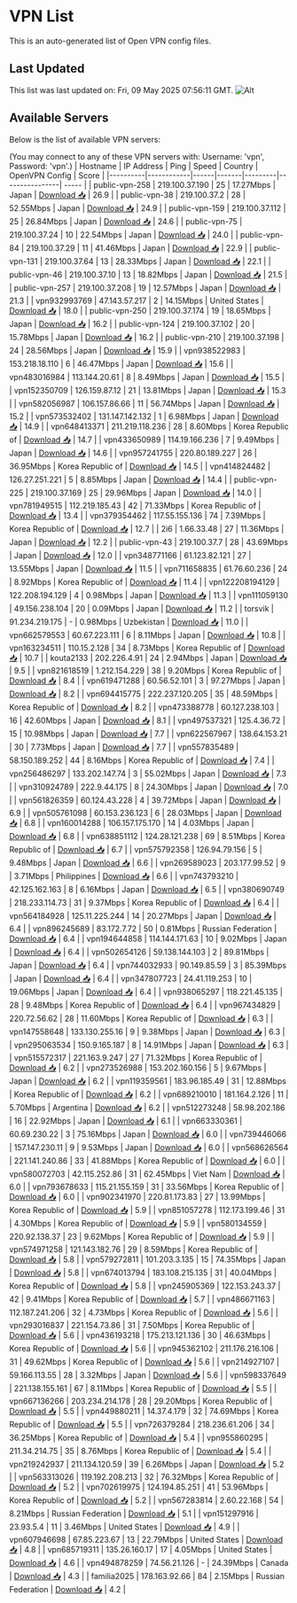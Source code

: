 # VPN List

This is an auto-generated list of Open VPN config files.

## Last Updated

This list was last updated on: Fri, 09 May 2025 07:56:11 GMT.
![Alt](https://repobeats.axiom.co/api/embed/186b98318ef1479477931607c1ad7d823f12451f.svg "Repobeats analytics image")

## Available Servers

Below is the list of available VPN servers:

(You may connect to any of these VPN servers with: Username: 'vpn', Password: 'vpn'.)
| Hostname | IP Address | Ping | Speed | Country | OpenVPN Config | Score |
|----------|------------|------|-------|---------|----------------| ----- |
| public-vpn-258 | 219.100.37.190 | 25 | 17.27Mbps | Japan | [Download 📥](./configs/server_0_JP.ovpn) | 26.9 |
| public-vpn-38 | 219.100.37.2 | 28 | 52.55Mbps | Japan | [Download 📥](./configs/server_1_JP.ovpn) | 24.9 |
| public-vpn-159 | 219.100.37.112 | 25 | 26.84Mbps | Japan | [Download 📥](./configs/server_2_JP.ovpn) | 24.6 |
| public-vpn-75 | 219.100.37.24 | 10 | 22.54Mbps | Japan | [Download 📥](./configs/server_3_JP.ovpn) | 24.0 |
| public-vpn-84 | 219.100.37.29 | 11 | 41.46Mbps | Japan | [Download 📥](./configs/server_4_JP.ovpn) | 22.9 |
| public-vpn-131 | 219.100.37.64 | 13 | 28.33Mbps | Japan | [Download 📥](./configs/server_5_JP.ovpn) | 22.1 |
| public-vpn-46 | 219.100.37.10 | 13 | 18.82Mbps | Japan | [Download 📥](./configs/server_6_JP.ovpn) | 21.5 |
| public-vpn-257 | 219.100.37.208 | 19 | 12.57Mbps | Japan | [Download 📥](./configs/server_7_JP.ovpn) | 21.3 |
| vpn932993769 | 47.143.57.217 | 2 | 14.15Mbps | United States | [Download 📥](./configs/server_8_US.ovpn) | 18.0 |
| public-vpn-250 | 219.100.37.174 | 19 | 18.65Mbps | Japan | [Download 📥](./configs/server_9_JP.ovpn) | 16.2 |
| public-vpn-124 | 219.100.37.102 | 20 | 15.78Mbps | Japan | [Download 📥](./configs/server_10_JP.ovpn) | 16.2 |
| public-vpn-210 | 219.100.37.198 | 24 | 28.56Mbps | Japan | [Download 📥](./configs/server_11_JP.ovpn) | 15.9 |
| vpn938522983 | 153.218.18.110 | 6 | 46.47Mbps | Japan | [Download 📥](./configs/server_12_JP.ovpn) | 15.6 |
| vpn483016984 | 113.144.20.61 | 8 | 8.49Mbps | Japan | [Download 📥](./configs/server_13_JP.ovpn) | 15.5 |
| vpn152350709 | 126.159.87.12 | 21 | 13.81Mbps | Japan | [Download 📥](./configs/server_14_JP.ovpn) | 15.3 |
| vpn582056987 | 106.157.86.66 | 11 | 56.74Mbps | Japan | [Download 📥](./configs/server_15_JP.ovpn) | 15.2 |
| vpn573532402 | 131.147.142.132 | 1 | 6.98Mbps | Japan | [Download 📥](./configs/server_16_JP.ovpn) | 14.9 |
| vpn648413371 | 211.219.118.236 | 28 | 8.60Mbps | Korea Republic of | [Download 📥](./configs/server_17_KR.ovpn) | 14.7 |
| vpn433650989 | 114.19.166.236 | 7 | 9.49Mbps | Japan | [Download 📥](./configs/server_18_JP.ovpn) | 14.6 |
| vpn957241755 | 220.80.189.227 | 26 | 36.95Mbps | Korea Republic of | [Download 📥](./configs/server_19_KR.ovpn) | 14.5 |
| vpn414824482 | 126.27.251.221 | 5 | 8.85Mbps | Japan | [Download 📥](./configs/server_20_JP.ovpn) | 14.4 |
| public-vpn-225 | 219.100.37.169 | 25 | 29.96Mbps | Japan | [Download 📥](./configs/server_21_JP.ovpn) | 14.0 |
| vpn781949515 | 112.219.185.43 | 42 | 71.33Mbps | Korea Republic of | [Download 📥](./configs/server_22_KR.ovpn) | 13.4 |
| vpn379354462 | 117.55.155.136 | 74 | 7.39Mbps | Korea Republic of | [Download 📥](./configs/server_23_KR.ovpn) | 12.7 |
| 2i6 | 1.66.33.48 | 27 | 11.36Mbps | Japan | [Download 📥](./configs/server_24_JP.ovpn) | 12.2 |
| public-vpn-43 | 219.100.37.7 | 28 | 43.69Mbps | Japan | [Download 📥](./configs/server_25_JP.ovpn) | 12.0 |
| vpn348771166 | 61.123.82.121 | 27 | 13.55Mbps | Japan | [Download 📥](./configs/server_26_JP.ovpn) | 11.5 |
| vpn711658835 | 61.76.60.236 | 24 | 8.92Mbps | Korea Republic of | [Download 📥](./configs/server_27_KR.ovpn) | 11.4 |
| vpn122208194129 | 122.208.194.129 | 4 | 0.98Mbps | Japan | [Download 📥](./configs/server_28_JP.ovpn) | 11.3 |
| vpn111059130 | 49.156.238.104 | 20 | 0.09Mbps | Japan | [Download 📥](./configs/server_29_JP.ovpn) | 11.2 |
| torsvik | 91.234.219.175 | - | 0.98Mbps | Uzbekistan | [Download 📥](./configs/server_30_UZ.ovpn) | 11.0 |
| vpn662579553 | 60.67.223.111 | 6 | 8.11Mbps | Japan | [Download 📥](./configs/server_31_JP.ovpn) | 10.8 |
| vpn163234511 | 110.15.2.128 | 34 | 8.73Mbps | Korea Republic of | [Download 📥](./configs/server_32_KR.ovpn) | 10.7 |
| kouta2133 | 202.226.4.91 | 24 | 2.94Mbps | Japan | [Download 📥](./configs/server_33_JP.ovpn) | 9.5 |
| vpn821618519 | 1.212.154.229 | 38 | 9.20Mbps | Korea Republic of | [Download 📥](./configs/server_34_KR.ovpn) | 8.4 |
| vpn619471288 | 60.56.52.101 | 3 | 97.27Mbps | Japan | [Download 📥](./configs/server_35_JP.ovpn) | 8.2 |
| vpn694415775 | 222.237.120.205 | 35 | 48.59Mbps | Korea Republic of | [Download 📥](./configs/server_36_KR.ovpn) | 8.2 |
| vpn473388778 | 60.127.238.103 | 16 | 42.60Mbps | Japan | [Download 📥](./configs/server_37_JP.ovpn) | 8.1 |
| vpn497537321 | 125.4.36.72 | 15 | 10.98Mbps | Japan | [Download 📥](./configs/server_38_JP.ovpn) | 7.7 |
| vpn622567967 | 138.64.153.21 | 30 | 7.73Mbps | Japan | [Download 📥](./configs/server_39_JP.ovpn) | 7.7 |
| vpn557835489 | 58.150.189.252 | 44 | 8.16Mbps | Korea Republic of | [Download 📥](./configs/server_40_KR.ovpn) | 7.4 |
| vpn256486297 | 133.202.147.74 | 3 | 55.02Mbps | Japan | [Download 📥](./configs/server_41_JP.ovpn) | 7.3 |
| vpn310924789 | 222.9.44.175 | 8 | 24.30Mbps | Japan | [Download 📥](./configs/server_42_JP.ovpn) | 7.0 |
| vpn561826359 | 60.124.43.228 | 4 | 39.72Mbps | Japan | [Download 📥](./configs/server_43_JP.ovpn) | 6.9 |
| vpn505761098 | 60.153.236.123 | 6 | 28.03Mbps | Japan | [Download 📥](./configs/server_44_JP.ovpn) | 6.8 |
| vpn160014288 | 106.157.175.170 | 14 | 4.03Mbps | Japan | [Download 📥](./configs/server_45_JP.ovpn) | 6.8 |
| vpn638851112 | 124.28.121.238 | 69 | 8.51Mbps | Korea Republic of | [Download 📥](./configs/server_46_KR.ovpn) | 6.7 |
| vpn575792358 | 126.94.79.156 | 5 | 9.48Mbps | Japan | [Download 📥](./configs/server_47_JP.ovpn) | 6.6 |
| vpn269589023 | 203.177.99.52 | 9 | 3.71Mbps | Philippines | [Download 📥](./configs/server_48_PH.ovpn) | 6.6 |
| vpn743793210 | 42.125.162.163 | 8 | 6.16Mbps | Japan | [Download 📥](./configs/server_49_JP.ovpn) | 6.5 |
| vpn380690749 | 218.233.114.73 | 31 | 9.37Mbps | Korea Republic of | [Download 📥](./configs/server_50_KR.ovpn) | 6.4 |
| vpn564184928 | 125.11.225.244 | 14 | 20.27Mbps | Japan | [Download 📥](./configs/server_51_JP.ovpn) | 6.4 |
| vpn896245689 | 83.172.7.72 | 50 | 0.81Mbps | Russian Federation | [Download 📥](./configs/server_52_RU.ovpn) | 6.4 |
| vpn194644858 | 114.144.171.63 | 10 | 9.02Mbps | Japan | [Download 📥](./configs/server_53_JP.ovpn) | 6.4 |
| vpn502654126 | 59.138.144.103 | 2 | 89.81Mbps | Japan | [Download 📥](./configs/server_54_JP.ovpn) | 6.4 |
| vpn744032933 | 90.149.85.59 | 3 | 85.39Mbps | Japan | [Download 📥](./configs/server_55_JP.ovpn) | 6.4 |
| vpn347807723 | 24.41.119.253 | 10 | 19.06Mbps | Japan | [Download 📥](./configs/server_56_JP.ovpn) | 6.4 |
| vpn938065297 | 118.221.45.135 | 28 | 9.48Mbps | Korea Republic of | [Download 📥](./configs/server_57_KR.ovpn) | 6.4 |
| vpn967434829 | 220.72.56.62 | 28 | 11.60Mbps | Korea Republic of | [Download 📥](./configs/server_58_KR.ovpn) | 6.3 |
| vpn147558648 | 133.130.255.16 | 9 | 9.38Mbps | Japan | [Download 📥](./configs/server_59_JP.ovpn) | 6.3 |
| vpn295063534 | 150.9.165.187 | 8 | 14.91Mbps | Japan | [Download 📥](./configs/server_60_JP.ovpn) | 6.3 |
| vpn515572317 | 221.163.9.247 | 27 | 71.32Mbps | Korea Republic of | [Download 📥](./configs/server_61_KR.ovpn) | 6.2 |
| vpn273526988 | 153.202.160.156 | 5 | 9.67Mbps | Japan | [Download 📥](./configs/server_62_JP.ovpn) | 6.2 |
| vpn119359561 | 183.96.185.49 | 31 | 12.88Mbps | Korea Republic of | [Download 📥](./configs/server_63_KR.ovpn) | 6.2 |
| vpn689210010 | 181.164.2.126 | 11 | 5.70Mbps | Argentina | [Download 📥](./configs/server_64_AR.ovpn) | 6.2 |
| vpn512273248 | 58.98.202.186 | 16 | 22.92Mbps | Japan | [Download 📥](./configs/server_65_JP.ovpn) | 6.1 |
| vpn663330361 | 60.69.230.22 | 3 | 75.16Mbps | Japan | [Download 📥](./configs/server_66_JP.ovpn) | 6.0 |
| vpn739446066 | 157.147.230.11 | 9 | 9.53Mbps | Japan | [Download 📥](./configs/server_67_JP.ovpn) | 6.0 |
| vpn568626564 | 221.141.240.86 | 33 | 41.88Mbps | Korea Republic of | [Download 📥](./configs/server_68_KR.ovpn) | 6.0 |
| vpn580072703 | 42.115.252.86 | 31 | 62.45Mbps | Viet Nam | [Download 📥](./configs/server_69_VN.ovpn) | 6.0 |
| vpn793678633 | 115.21.155.159 | 31 | 33.56Mbps | Korea Republic of | [Download 📥](./configs/server_70_KR.ovpn) | 6.0 |
| vpn902341970 | 220.81.173.83 | 27 | 13.99Mbps | Korea Republic of | [Download 📥](./configs/server_71_KR.ovpn) | 5.9 |
| vpn851057278 | 112.173.199.46 | 31 | 4.30Mbps | Korea Republic of | [Download 📥](./configs/server_72_KR.ovpn) | 5.9 |
| vpn580134559 | 220.92.138.37 | 23 | 9.62Mbps | Korea Republic of | [Download 📥](./configs/server_73_KR.ovpn) | 5.9 |
| vpn574971258 | 121.143.182.76 | 29 | 8.59Mbps | Korea Republic of | [Download 📥](./configs/server_74_KR.ovpn) | 5.8 |
| vpn579272811 | 101.203.3.135 | 15 | 74.35Mbps | Japan | [Download 📥](./configs/server_75_JP.ovpn) | 5.8 |
| vpn674013794 | 183.108.215.135 | 31 | 40.04Mbps | Korea Republic of | [Download 📥](./configs/server_76_KR.ovpn) | 5.8 |
| vpn245905369 | 122.153.243.37 | 42 | 9.41Mbps | Korea Republic of | [Download 📥](./configs/server_77_KR.ovpn) | 5.7 |
| vpn486671163 | 112.187.241.206 | 32 | 4.73Mbps | Korea Republic of | [Download 📥](./configs/server_78_KR.ovpn) | 5.6 |
| vpn293016837 | 221.154.73.86 | 31 | 7.50Mbps | Korea Republic of | [Download 📥](./configs/server_79_KR.ovpn) | 5.6 |
| vpn436193218 | 175.213.121.136 | 30 | 46.63Mbps | Korea Republic of | [Download 📥](./configs/server_80_KR.ovpn) | 5.6 |
| vpn945362102 | 211.176.216.106 | 31 | 49.62Mbps | Korea Republic of | [Download 📥](./configs/server_81_KR.ovpn) | 5.6 |
| vpn214927107 | 59.166.113.55 | 28 | 3.32Mbps | Japan | [Download 📥](./configs/server_82_JP.ovpn) | 5.6 |
| vpn598337649 | 221.138.155.161 | 67 | 8.11Mbps | Korea Republic of | [Download 📥](./configs/server_83_KR.ovpn) | 5.5 |
| vpn667136266 | 203.234.214.178 | 28 | 29.20Mbps | Korea Republic of | [Download 📥](./configs/server_84_KR.ovpn) | 5.5 |
| vpn449880211 | 14.37.4.179 | 32 | 74.69Mbps | Korea Republic of | [Download 📥](./configs/server_85_KR.ovpn) | 5.5 |
| vpn726379284 | 218.236.61.206 | 34 | 36.25Mbps | Korea Republic of | [Download 📥](./configs/server_86_KR.ovpn) | 5.4 |
| vpn955860295 | 211.34.214.75 | 35 | 8.76Mbps | Korea Republic of | [Download 📥](./configs/server_87_KR.ovpn) | 5.4 |
| vpn219242937 | 211.134.120.59 | 39 | 6.26Mbps | Japan | [Download 📥](./configs/server_88_JP.ovpn) | 5.2 |
| vpn563313026 | 119.192.208.213 | 32 | 76.32Mbps | Korea Republic of | [Download 📥](./configs/server_89_KR.ovpn) | 5.2 |
| vpn702619975 | 124.194.85.251 | 41 | 53.96Mbps | Korea Republic of | [Download 📥](./configs/server_90_KR.ovpn) | 5.2 |
| vpn567283814 | 2.60.22.168 | 54 | 8.21Mbps | Russian Federation | [Download 📥](./configs/server_91_RU.ovpn) | 5.1 |
| vpn151297916 | 23.93.5.4 | 11 | 3.46Mbps | United States | [Download 📥](./configs/server_92_US.ovpn) | 4.9 |
| vpn607946698 | 67.85.223.67 | 13 | 22.79Mbps | United States | [Download 📥](./configs/server_93_US.ovpn) | 4.8 |
| vpn685719311 | 135.26.160.17 | 17 | 4.05Mbps | United States | [Download 📥](./configs/server_94_US.ovpn) | 4.6 |
| vpn494878259 | 74.56.21.126 | - | 24.39Mbps | Canada | [Download 📥](./configs/server_95_CA.ovpn) | 4.3 |
| familia2025 | 178.163.92.66 | 84 | 2.15Mbps | Russian Federation | [Download 📥](./configs/server_96_RU.ovpn) | 4.2 |

